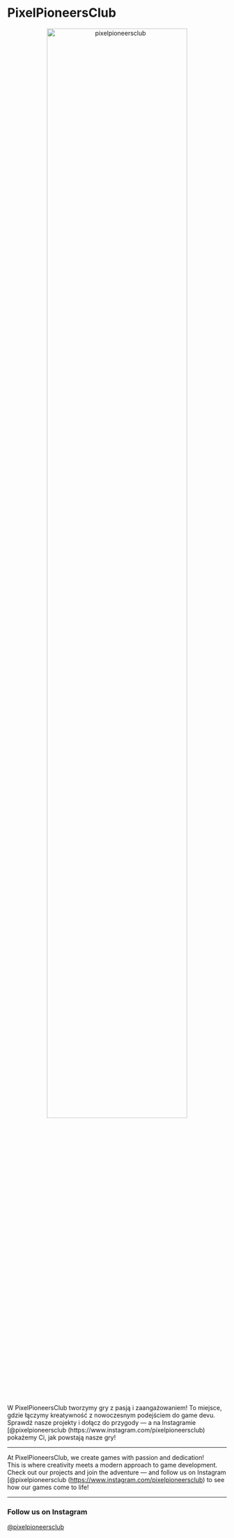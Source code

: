 

# PixelPioneersClub
<p align="center">
  <img src="https://github.com/pixelpioneersclub/Image/blob/main/9AEA909D-32D9-45C3-BCE5-06E0307C1E92.jpeg?raw=true" alt="pixelpioneersclub" width="80%" />
</p>
  <br>
W PixelPioneersClub tworzymy gry z pasją i zaangażowaniem!  
To miejsce, gdzie łączymy kreatywność z nowoczesnym podejściem do game devu.  
Sprawdź nasze projekty i dołącz do przygody — a na Instagramie [@pixelpioneersclub
(https://www.instagram.com/pixelpioneersclub) pokażemy Ci, jak powstają nasze gry!

---

At PixelPioneersClub, we create games with passion and dedication!  
This is where creativity meets a modern approach to game development.  
Check out our projects and join the adventure — and follow us on Instagram [@pixelpioneersclub
(https://www.instagram.com/pixelpioneersclub) to see how our games come to life!

---

### Follow us on Instagram  
[@pixelpioneersclub](https://www.instagram.com/pixelpioneersclub)
